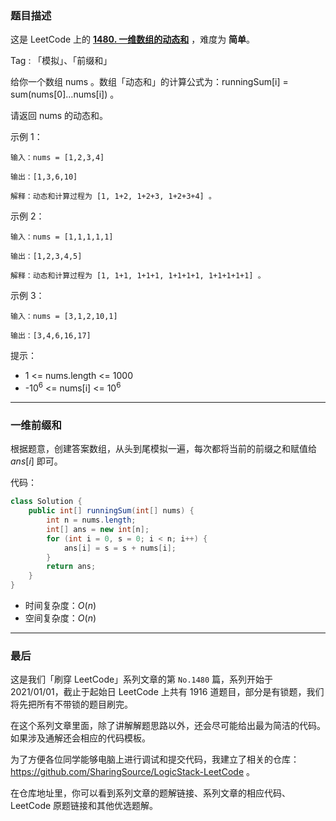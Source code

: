 ### 题目描述

这是 LeetCode 上的 **[1480. 一维数组的动态和](https://leetcode-cn.com/problems/running-sum-of-1d-array/solution/gong-shui-san-xie-yi-wei-qian-zhui-he-mo-g8hn/)** ，难度为 **简单**。

Tag : 「模拟」、「前缀和」



给你一个数组 nums 。数组「动态和」的计算公式为：runningSum[i] = sum(nums[0]…nums[i]) 。

请返回 nums 的动态和。

示例 1：
```
输入：nums = [1,2,3,4]

输出：[1,3,6,10]

解释：动态和计算过程为 [1, 1+2, 1+2+3, 1+2+3+4] 。
```
示例 2：
```
输入：nums = [1,1,1,1,1]

输出：[1,2,3,4,5]

解释：动态和计算过程为 [1, 1+1, 1+1+1, 1+1+1+1, 1+1+1+1+1] 。
```
示例 3：
```
输入：nums = [3,1,2,10,1]

输出：[3,4,6,16,17]
```

提示：
* 1 <= nums.length <= 1000
* -$10^6$ <= nums[i] <= $10^6$

---

### 一维前缀和

根据题意，创建答案数组，从头到尾模拟一遍，每次都将当前的前缀之和赋值给 $ans[i]$ 即可。

代码：
```java
class Solution {
    public int[] runningSum(int[] nums) {
        int n = nums.length;
        int[] ans = new int[n];
        for (int i = 0, s = 0; i < n; i++) {
            ans[i] = s = s + nums[i];
        }
        return ans;
    }
}
```
* 时间复杂度：$O(n)$
* 空间复杂度：$O(n)$

---

### 最后

这是我们「刷穿 LeetCode」系列文章的第 `No.1480` 篇，系列开始于 2021/01/01，截止于起始日 LeetCode 上共有 1916 道题目，部分是有锁题，我们将先把所有不带锁的题目刷完。

在这个系列文章里面，除了讲解解题思路以外，还会尽可能给出最为简洁的代码。如果涉及通解还会相应的代码模板。

为了方便各位同学能够电脑上进行调试和提交代码，我建立了相关的仓库：https://github.com/SharingSource/LogicStack-LeetCode 。

在仓库地址里，你可以看到系列文章的题解链接、系列文章的相应代码、LeetCode 原题链接和其他优选题解。


